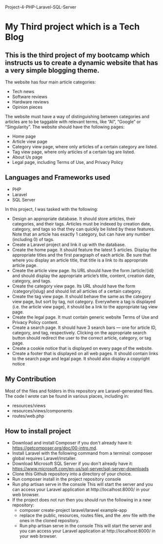 
Project-4-PHP-Laravel-SQL-Server
# My Third project which is a Tech Blog

## This is the third project of my bootcamp which instructs us to create a dynamic website that has a very simple blogging theme.
The website has four main article categories:
+ Tech news
+ Software reviews
+ Hardware reviews
+ Opinion pieces

The website must have a way of distinguishing between categories and articles are to be taggable with relevant terms, like “AI”, “Google” or “Singularity”.
The website should have the following pages:
+ Home page
+ Article view page
+ Category view page, where only articles of a certain category are listed.
+ Tag view page, where only articles of a certain tag are listed.
+ About Us page
+ Legal page, including Terms of Use, and Privacy Policy

## Languages and Frameworks used
+ PHP
+ Laravel
+ SQL Server

In this project, I was tasked with the following:
+ Design an appropriate database. It should store articles, their categories, and their tags. Articles must be indexed by creation date, category, and tags so that they can quickly be listed by these features. Note that an article has exactly 1 category, but can have any number (including 0) of tags.
+ Create a Laravel project and link it up with the database.
+ Create the home page. It should feature the latest 5 articles. Display the appropriate titles and the first paragraph of each article. Be sure that where you display an article title, that title is a link to its appropriate article page.
+ Create the article view page. Its URL should have the form /article/{id} and should display the appropriate article’s title, content, creation date, category, and tags.
+ Create the category view page. Its URL should have the form /category/{slug} and should list all articles of a certain category.
+ Create the tag view page. It should behave the same as the category view page, but sort by tag, not category. Everywhere a tag is displayed (i.e. the article view page), it should be a link to the appropriate tag view page.
+ Create the legal page. It must contain generic website Terms of Use and Privacy Policy content.
+ Create a search page. It should have 3 search bars — one for article ID, category, and tag, respectively. Clicking on the appropriate search button should redirect the user to the correct article, category, or tag page.
+ Create a cookie notice that is displayed on every page of the website.
+ Create a footer that is displayed on all web pages. It should contain links to the search page and legal page. It should also display a copyright notice

## My Contribution
Most of the files and folders in this repository are Laravel-generated files. The code I wrote can be found in various places, including in:
+ resources/views
+ resources/views/components
+ routes/web.php

## How to install project
+ Download and install Composer if you don't already have it: https://getcomposer.org/doc/00-intro.md.
+ Install Laravel with the following command from a terminal: composer global requires Laravel/installer.
+ Download Microsoft SQL Server if you don't already have it: https://www.microsoft.com/en-us/sql-server/sql-server-downloads
+ Clone this Github repository into a directory of your choice.
+ Run composer install in the project repository console
+ Run php artisan serve in the console This will start the server and you can access your Laravel application at http://localhost:8000/ in your web browser.
+ If the project does not run then you should run the following in a new repository:
  - composer create-project laravel/laravel example-app
  - replace the public, resources,  routes files, and the .env file with the ones in the cloned repository.
  - Run php artisan serve in the console This will start the server and you can access your Laravel application at http://localhost:8000/ in your web browser.
